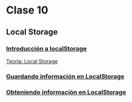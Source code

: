 # Clase 10

## Local Storage

### [Introducción a localStorage](./Introducción%20a%20localStorage.pdf)

[Teoría: Local Storage](./JS_%20Local%20Storage.pdf)

### [Guardando información en LocalStorage](./Guardando%20información%20en%20LocalStorage.pdf)

### [Obteniendo información en LocalStorage](./Obteniendo%20información%20en%20LocalStorage.pdf)
